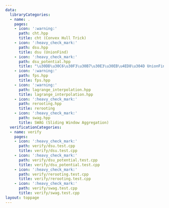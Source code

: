 ```yaml
---
data:
  libraryCategories:
  - name: .
    pages:
    - icon: ':warning:'
      path: cht.hpp
      title: cht (Convex Hull Trick)
    - icon: ':heavy_check_mark:'
      path: dsu.hpp
      title: dsu (UnionFind)
    - icon: ':heavy_check_mark:'
      path: dsu_potential.hpp
      title: "\u30DD\u30C6\u30F3\u30B7\u30E3\u30EB\u4ED8\u304D UnionFind"
    - icon: ':warning:'
      path: fps.hpp
      title: fps.hpp
    - icon: ':warning:'
      path: lagrange_interpolation.hpp
      title: lagrange_interpolation.hpp
    - icon: ':heavy_check_mark:'
      path: rerooting.hpp
      title: rerooting
    - icon: ':heavy_check_mark:'
      path: swag.hpp
      title: SWAG (Sliding Window Aggregation)
  verificationCategories:
  - name: verify
    pages:
    - icon: ':heavy_check_mark:'
      path: verify/dsu.test.cpp
      title: verify/dsu.test.cpp
    - icon: ':heavy_check_mark:'
      path: verify/dsu_potential.test.cpp
      title: verify/dsu_potential.test.cpp
    - icon: ':heavy_check_mark:'
      path: verify/rerooting.test.cpp
      title: verify/rerooting.test.cpp
    - icon: ':heavy_check_mark:'
      path: verify/swag.test.cpp
      title: verify/swag.test.cpp
layout: toppage
---
```

